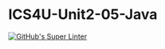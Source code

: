 # ICS4U-Unit2-05-Java
[![GitHub's Super Linter](https://github.com/Ryan-ChungKamChung/ICS4U-Unit2-05-Java/workflows/GitHub's%20Super%20Linter/badge.svg)](https://github.com/Ryan-ChungKamChung/ICS4U-Unit2-05-Java/actions)
